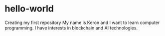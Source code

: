 # hello-world
Creating my first repository
My name is Keron and I want to learn computer programming. 
I have interests in blockchain and AI technologies.
